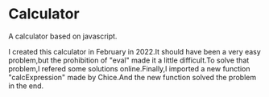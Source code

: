 # Calculator
A calculator based on javascript.

I created this calculator in February in 2022.It should have been a very easy problem,but the prohibition of "eval" made it a little difficult.To solve that problem,I refered some solutions online.Finally,I imported a new function "calcExpression" made by Chice.And the new function solved the problem in the end.
